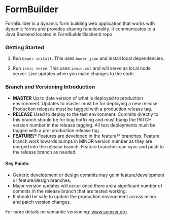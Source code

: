 FormBuilder
===========

FormBuilder is a dynamic form building web application that works with dynamic forms and provides sharing functionality. It communicates to a Java Backend located in FormBuilderBackend repo.

### Getting Started
1. Run `bower install`. This uses `bower.json` and install local dependencies.

2. Run `ionic serve`. This uses `ionic.xml` and will serve as local node server. Live updates when you make changes to the code.

### Branch and Versioning Introduction
- **MASTER** Up to date version of what is deployed to production environment. Updates to master must be for deploying a new release. Production releases must be tagged with a production release tag.
- **RELEASE** Used to deploy to the test environment. Commits directly to this branch should be for bug hotfixing and must bump the PATCH version number in the release tagging. All test deployments must be tagged with a pre-production release tag.
- **FEATURE/*** Features are developed in the feature/* branches. Feature branch work towards bumps in MINOR version number as they are merged into the release branch. Feature branches can sync and push to the release branch as needed.

#### Key Points:
- Generic development or design commits may go in feature/development or feature/design branches.
- Major version updates will occur once there are a significant number of commits in the release branch that are tested working.
- It should be safe to update the production environment across minor and patch version changes.

For more details on semantic versioning: www.semver.org
